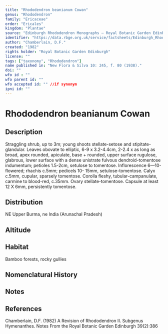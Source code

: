 ```yaml
---
title: "Rhododendron beanianum Cowan"
genus: "Rhododendron"
family: "Ericaceae"
order: "Ericales"
kingdom: "Plantae"
source: "Edinburgh Rhododendron Monographs – Royal Botanic Garden Edinburgh"
identifier: "https://data.rbge.org.uk/service/factsheets/Edinburgh_Rhododendron_Monographs.xhtml"
author: "Chamberlain, D.F."
created: "1982"
rights holder: "Royal Botanic Garden Edinburgh"
license: ""
tags: ["taxonomy", "Rhododendron"]
name published in: "New Flora & Silva 10: 245, f. 80 (1938)."
doi: ""
wfo id : ""
wfo parent id: ""
wfo accepted id: "" //if synonym                      
ipni id: ""
---
```


                       

# Rhododendron beanianum Cowan

## Description
Straggling shrub, up to 3m; young shoots stellate-setose and stipitate-glandular. Leaves obovate to elliptic, 6-9 x 3.2-4.4cm, 2-2.4 x as long as broad, apex rounded, apiculate, base + rounded, upper surface rugulose, glabrous, lower surface with a dense unistrate fulvous dendroid-tomentose indumentum; petioles 1.5-2cm, setulose to tomentose. Inflorescence 6—10-flowered; rhachis c.5mm; pedicels 10- 15mm, setulose-tomentose. Calyx c.5mm, cupular, sparsely tomentose. Corolla fleshy, tubular-campanulate, carmine to blood-red, c.35mm. Ovary stellate-tomentose. Capsule at least 12 X 6mm, persistently tomentose.

## Distribution
NE Upper Burma, ne India (Arunachal Pradesh)

## Altitude


## Habitat
Bamboo forests, rocky gullies

## Nomenclatural History

                       
## Notes


## References

Chamberlain, D.F. (1982) A Revision of Rhododendron II. Subgenus Hymenanthes. Notes From the Royal Botanic Garden Edinburgh 39(2):386
